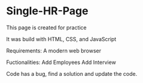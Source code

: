 # Single-HR-Page
This page is created for practice

It was build with HTML, CSS, and JavaScript

Requirements:
A modern web browser

Fuctionalities:
Add Employees
Add Interview

Code has a bug, find a solution and update the code. 
